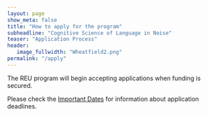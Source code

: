 ```yaml
---
layout: page
show_meta: false
title: "How to apply for the program"
subheadline: "Cognitive Science of Language in Noise"
teaser: "Application Process"
header:
   image_fullwidth: "Wheatfield2.png"
permalink: "/apply"
---
```

The REU program will begin accepting applications when funding is secured.

Please check the [Important Dates](/apply/dates) for information about application deadlines.
